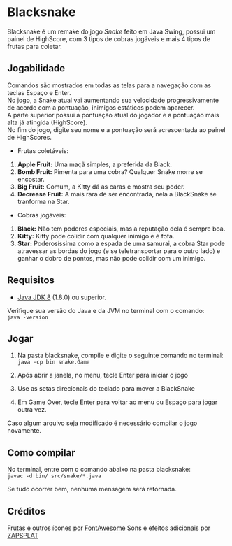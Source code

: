 # Blacksnake

Blacksnake é um remake do jogo *Snake* feito em Java Swing, possui um painel de HighScore, com 3 tipos de cobras jogáveis e mais 4 tipos de frutas para coletar.

## Jogabilidade

Comandos são mostrados em todas as telas para a navegação com as teclas Espaço e Enter.  
No jogo, a Snake atual vai aumentando sua velocidade progressivamente de acordo com a pontuação, inimigos estáticos podem aparecer.  
A parte superior possui a pontuação atual do jogador e a pontuação mais alta já atingida (HighScore).  
No fim do jogo, digite seu nome e a pontuação será acrescentada ao painel de HighScores.

- Frutas coletáveis:

1. **Apple Fruit:** Uma maçã simples, a preferida da Black.
2. **Bomb Fruit:** Pimenta para uma cobra? Qualquer Snake morre se encostar.
3. **Big Fruit:** Comum, a Kitty dá as caras e mostra seu poder.
4. **Decrease Fruit:** A mais rara de ser encontrada, nela a BlackSnake se tranforma na Star.

- Cobras jogáveis:

1. **Black:** Não tem poderes especiais, mas a reputação dela é sempre boa.
2. **Kitty:** Kitty pode colidir com qualquer inimigo e é fofa.  
3. **Star:** Poderosíssima como a espada de uma samurai, a cobra Star pode atravessar as bordas do jogo (e se teletransportar para o outro lado) e ganhar o 
dobro de pontos, mas não pode colidir com um inimigo.

## Requisitos

- [Java JDK 8](https://www.oracle.com/java/technologies/javase/javase-jdk8-downloads.html) (1.8.0) ou superior. 

Verifique sua versão do Java e da JVM no terminal com o comando:  
```java -version```

## Jogar

1. Na pasta blacksnake, compile e digite o seguinte comando no terminal:  
```java -cp bin snake.Game```

2. Após abrir a janela, no menu, tecle Enter para iniciar o jogo
3. Use as setas direcionais do teclado para mover a BlackSnake
4. Em Game Over, tecle Enter para voltar ao menu ou Espaço para jogar outra vez.

Caso algum arquivo seja modificado é necessário compilar o jogo novamente.

## Como compilar

No terminal, entre com o comando abaixo na pasta blacksnake:  
```javac -d bin/ src/snake/*.java```

Se tudo ocorrer bem, nenhuma mensagem será retornada.

## Créditos

Frutas e outros ícones por [FontAwesome](https://fontawesome.com/)
Sons e efeitos adicionais por [ZAPSPLAT](https://www.zapsplat.com)